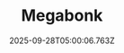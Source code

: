 ---
title: "Megabonk"
id: 3405340
date: 2025-09-28T05:00:06.763Z
link: games/steam/recent/megabonk
image: http://media.steampowered.com/steamcommunity/public/images/apps/3405340/8e0ff36cdb1076d69347a2796c7ef5ee18b2fee8.jpg
playtime_2weeks: 286
playtime_forever: 286
playtime_windows_forever: 0
playtime_mac_forever: 0
playtime_linux_forever: 286
playtime_deck_forever: 286
---